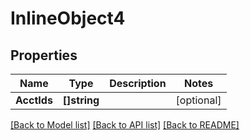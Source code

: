 # InlineObject4

## Properties

Name | Type | Description | Notes
------------ | ------------- | ------------- | -------------
**AcctIds** | **[]string** |  | [optional] 

[[Back to Model list]](../README.md#documentation-for-models) [[Back to API list]](../README.md#documentation-for-api-endpoints) [[Back to README]](../README.md)


